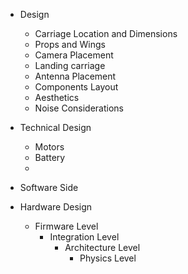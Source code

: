 
- Design
	- Carriage Location and Dimensions
	- Props and Wings
	- Camera Placement
	- Landing carriage
	- Antenna Placement
	- Components Layout
	- Aesthetics
	- Noise Considerations
- Technical Design
	- Motors
	- Battery
	- 

- Software Side

- Hardware Design
	- Firmware Level
		- Integration Level
			- Architecture Level
				- Physics Level